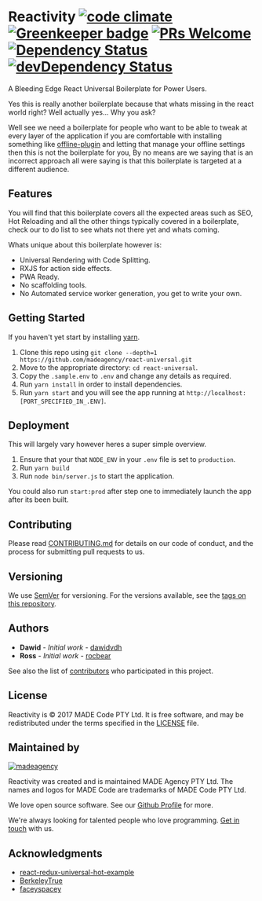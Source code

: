 # Reactivity [![code climate](https://codeclimate.com/github/madeagency/reactivity/badges/gpa.svg)](https://codeclimate.com/github/madeagency/reactivity) [![Greenkeeper badge](https://badges.greenkeeper.io/redux-observable/redux-observable.svg)](https://greenkeeper.io/) [![PRs Welcome](https://img.shields.io/badge/PRs-welcome-brightgreen.svg)](CONTRIBUTING.md#pull-requests) [![Dependency Status](https://david-dm.org/madeagency/reactivity.svg)](https://david-dm.org/madeagency/reactivity) [![devDependency Status](https://david-dm.org/madeagency/reactivity/dev-status.svg)](https://david-dm.org/madeagency/reactivity#info=devDependencies)

A Bleeding Edge React Universal Boilerplate for Power Users.

Yes this is really another boilerplate because that whats missing in the react world right? Well actually yes... Why you ask? 

Well see we need a boilerplate for people who want to be able to tweak at every layer of the application if you are comfortable with installing something like [offline-plugin](https://github.com/NekR/offline-plugin) and letting that manage your offline settings then this is not the boilerplate for you, By no means are we saying that is an incorrect approach all were saying is that this boilerplate is targeted at a different audience.

## Features

You will find that this boilerplate covers all the expected areas such as SEO, Hot Reloading and all the other things typically covered in a boilerplate, check our to do list to see whats not there yet and whats coming. 

Whats unique about this boilerplate however is:

- Universal Rendering with Code Splitting.
- RXJS for action side effects.
- PWA Ready.
- No scaffolding tools.
- No Automated service worker generation, you get to write your own.

## Getting Started

If you haven't yet start by installing [yarn](https://yarnpkg.com/en/).

1. Clone this repo using `git clone --depth=1 https://github.com/madeagency/react-universal.git`
2. Move to the appropriate directory: `cd react-universal`.
3. Copy the `.sample.env` to `.env` and change any details as required.
3. Run `yarn install` in order to install dependencies.
4. Run `yarn start` and you will see the app running at `http://localhost:[PORT_SPECIFIED_IN_.ENV]`.

## Deployment

This will largely vary however heres a super simple overview.

1. Ensure that your that `NODE_ENV` in your `.env` file is set to `production`.
2. Run `yarn build`
3. Run `node bin/server.js` to start the application.

You could also run `start:prod` after step one to immediately launch the app after its been built.

## Contributing

Please read [CONTRIBUTING.md](CONTRIBUTING.md) for details on our code of conduct, and the process for submitting pull requests to us.

## Versioning

We use [SemVer](http://semver.org/) for versioning. For the versions available, see the [tags on this repository](https://github.com/madeagency/react-universal/tags). 

## Authors

* **Dawid** - *Initial work* - [dawidvdh](https://github.com/dawidvdh)
* **Ross** - *Initial work* - [rocbear](https://github.com/rocbear)

See also the list of [contributors](https://github.com/madeagency/react-universal/graphs/contributors) who participated in this project.

License
-------

Reactivity is © 2017 MADE Code PTY Ltd.
It is free software, and may be redistributed under the terms specified in the [LICENSE] file.

[LICENSE]: LICENSE

Maintained by
----------------

[![madeagency](https://www.made.co.za/logo.png)](https://www.made.co.za?utm_source=github)

Reactivity was created and is maintained MADE Agency PTY Ltd.
The names and logos for MADE Code are trademarks of MADE Code PTY Ltd.

We love open source software. See our [Github Profile](https://github.com/madeagency) for more.

We're always looking for talented people who love programming. [Get in touch] with us.

[Get in touch]: https://www.madecode.co.za?utm_source=github

## Acknowledgments

* [react-redux-universal-hot-example](https://github.com/erikras/react-redux-universal-hot-example)
* [BerkeleyTrue](https://github.com/BerkeleyTrue)
* [faceyspacey](https://github.com/faceyspacey)
